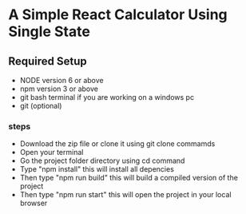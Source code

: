 # A Simple React Calculator Using Single State
## Required Setup
- NODE  version 6 or above
- npm  version 3 or above
- git bash terminal if you are working on a windows pc
- git (optional)


### steps
- Download the zip file or clone it using git clone commamds
- Open your terminal
- Go the project folder directory using cd command
- Type "npm install" this will install all depencies
- Then type "npm run build" this will build a compiled version of the project
- Then type "npm run start" this will open the project in your local browser
